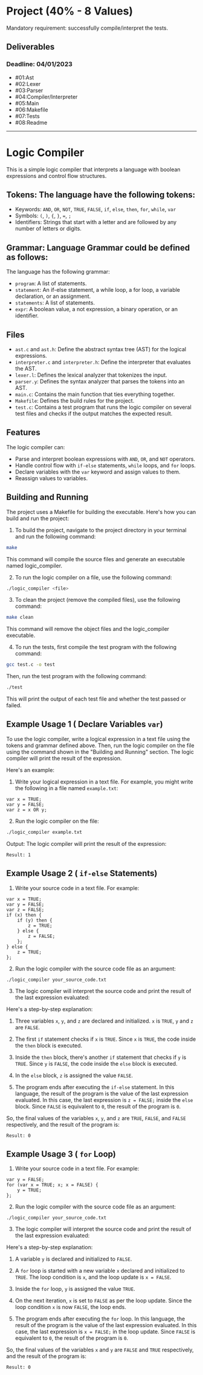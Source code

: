 # Project (40% - 8 Values)
Mandatory requirement: successfully compile/interpret the tests.

## Deliverables
### Deadline: 04/01/2023
- #01:Ast
- #02:Lexer
- #03:Parser
- #04:Compiler/Interpreter
- #05:Main
- #06:Makefile
- #07:Tests
- #08:Readme

------------------------------------------------------------------
# Logic Compiler
This is a simple logic compiler that interprets a language with boolean expressions and control flow structures.

## **Tokens:** The language have the following tokens:

- Keywords: `AND`, `OR`, `NOT`, `TRUE`, `FALSE`, `if`, `else`, `then`, `for`, `while`, `var`
- Symbols: `(`, `)`, `{`, `}`, `=`, `;`
- Identifiers: Strings that start with a letter and are followed by any number of letters or digits.


## **Grammar:** Language Grammar could be defined as follows:

The language has the following grammar:

- `program`: A list of statements.
- `statement`: An if-else statement, a while loop, a for loop, a variable declaration, or an assignment.
- `statements`: A list of statements.
- `expr`: A boolean value, a not expression, a binary operation, or an identifier.


## Files

- `ast.c` and `ast.h`: Define the abstract syntax tree (AST) for the logical expressions.
- `interpreter.c` and `interpreter.h`: Define the interpreter that evaluates the AST.
- `lexer.l`: Defines the lexical analyzer that tokenizes the input.
- `parser.y`: Defines the syntax analyzer that parses the tokens into an AST.
- `main.c`: Contains the main function that ties everything together.
- `Makefile`: Defines the build rules for the project.
- `test.c`: Contains a test program that runs the logic compiler on several test files and checks if the output matches the expected result.

## Features

The logic compiler can:

- Parse and interpret boolean expressions with `AND`, `OR`, and `NOT` operators.
- Handle control flow with `if-else` statements, `while` loops, and `for` loops.
- Declare variables with the `var` keyword and assign values to them.
- Reassign values to variables.

## Building and Running
The project uses a Makefile for building the executable. Here's how you can build and run the project:

1. To build the project, navigate to the project directory in your terminal and run the following command:
```bash
make
```
This command will compile the source files and generate an executable named logic_compiler.


2. To run the logic compiler on a file, use the following command:
```bash
./logic_compiler <file>
```


3. To clean the project (remove the compiled files), use the following command:
```bash
make clean
```
This command will remove the object files and the logic_compiler executable.


4. To run the tests, first compile the test program with the following command:
```bash
gcc test.c -o test
```
Then, run the test program with the following command:
```bash
./test
```
This will print the output of each test file and whether the test passed or failed.

## Example Usage 1 ( Declare Variables `var`)

To use the logic compiler, write a logical expression in a text file using the tokens and grammar defined above. Then, run the logic compiler on the file using the command shown in the "Building and Running" section. The logic compiler will print the result of the expression.

Here's an example:

1. Write your logical expression in a text file. For example, you might write the following in a file named `example.txt`:
```text
var x = TRUE;
var y = FALSE;
var z = x OR y;
```

2. Run the logic compiler on the file:

```bash
./logic_compiler example.txt
```

Output:
The logic compiler will print the result of the expression:
```text
Result: 1
```

## Example Usage 2 ( `if-else` Statements)


1. Write your source code in a text file. For example:

```
var x = TRUE;
var y = FALSE;
var z = FALSE;
if (x) then {
    if (y) then {
        z = TRUE;
    } else {
        z = FALSE;
    };
} else {
    z = TRUE;
};
```

2. Run the logic compiler with the source code file as an argument:

```
./logic_compiler your_source_code.txt
```

3. The logic compiler will interpret the source code and print the result of the last expression evaluated:

Here's a step-by-step explanation:

1. Three variables `x`, `y`, and `z` are declared and initialized. `x` is `TRUE`, `y` and `z` are `FALSE`.

2. The first `if` statement checks if `x` is `TRUE`. Since `x` is `TRUE`, the code inside the `then` block is executed.

3. Inside the `then` block, there's another `if` statement that checks if `y` is `TRUE`. Since `y` is `FALSE`, the code inside the `else` block is executed.

4. In the `else` block, `z` is assigned the value `FALSE`.

5. The program ends after executing the `if-else` statement. In this language, the result of the program is the value of the last expression evaluated. In this case, the last expression is `z = FALSE;` inside the `else` block. Since `FALSE` is equivalent to `0`, the result of the program is `0`.

So, the final values of the variables `x`, `y`, and `z` are `TRUE`, `FALSE`, and `FALSE` respectively, and the result of the program is:
```
Result: 0
```

## Example Usage 3 ( `for` Loop)

1. Write your source code in a text file. For example:

```
var y = FALSE;
for (var x = TRUE; x; x = FALSE) {
    y = TRUE;
};
```

2. Run the logic compiler with the source code file as an argument:

```
./logic_compiler your_source_code.txt
```

3. The logic compiler will interpret the source code and print the result of the last expression evaluated:

Here's a step-by-step explanation:

1. A variable `y` is declared and initialized to `FALSE`.

2. A `for` loop is started with a new variable `x` declared and initialized to `TRUE`. The loop condition is `x`, and the loop update is `x = FALSE`.

3. Inside the `for` loop, `y` is assigned the value `TRUE`.

4. On the next iteration, `x` is set to `FALSE` as per the loop update. Since the loop condition `x` is now `FALSE`, the loop ends.

5. The program ends after executing the `for` loop. In this language, the result of the program is the value of the last expression evaluated. In this case, the last expression is `x = FALSE;` in the loop update. Since `FALSE` is equivalent to `0`, the result of the program is `0`.

So, the final values of the variables `x` and `y` are `FALSE` and `TRUE` respectively, and the result of the program is:
```
Result: 0
```

